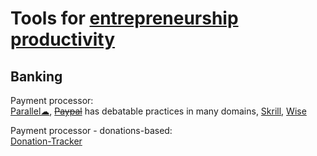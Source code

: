 
# Tools for [entrepreneurship productivity](https://notageni.us/entrepreneur-productivity/)

## Banking

Payment processor:  
[Parallel☁](https://gabpay.live/),
~~[Paypal](https://www.paypal.com/)~~ has debatable practices in many domains,
[Skrill](https://www.skrill.com/),
[Wise](https://wise.com/)

Payment processor - donations-based:  
[Donation-Tracker](https://www.donation-tracker.de/)
